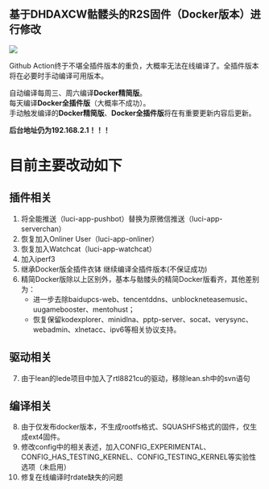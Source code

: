 ## 基于DHDAXCW骷髅头的R2S固件（Docker版本）进行修改

<img src="https://img.shields.io/github/downloads/MilesPoupart/NanoPi-R2S/total.svg?style=for-the-badge&color=32C955"/>

Github Action终于不堪全插件版本的重负，大概率无法在线编译了。全插件版本将在必要时手动编译可用版本。

自动编译每周三、周六编译**Docker精简版**。<br>
每天编译**Docker全插件版**（大概率不成功）。<br>
手动触发编译的**Docker精简版**、**Docker全插件版**将在有重要更新内容后更新。

**后台地址仍为192.168.2.1！！！**

# 目前主要改动如下

## 插件相关

1. 将全能推送（luci-app-pushbot）替换为原微信推送（luci-app-serverchan）
2. 恢复加入Onliner User（luci-app-onliner）
3. 恢复加入Watchcat（luci-app-watchcat）
4. 加入iperf3
5. 继承Docker版全插件衣钵 继续编译全插件版本(不保证成功)
6. 精简Docker版除以上区别外，基本与骷髅头的精简Docker版看齐，其他差别为：
    + 进一步去除baidupcs-web、tencentddns、unblockneteasemusic、uugamebooster、mentohust；
    + 恢复保留kodexplorer、minidlna、pptp-server、socat、verysync、webadmin、xlnetacc、ipv6等相关协议支持。

## 驱动相关

7. 由于lean的lede项目中加入了rtl8821cu的驱动，移除lean.sh中的svn语句

## 编译相关

8. 由于仅发布docker版本，不生成rootfs格式、SQUASHFS格式的固件，仅生成ext4固件。
9. 修改config中的相关表述，加入CONFIG_EXPERIMENTAL、CONFIG_HAS_TESTING_KERNEL、CONFIG_TESTING_KERNEL等实验性选项（未启用）
10. 修复在线编译时rdate缺失的问题
